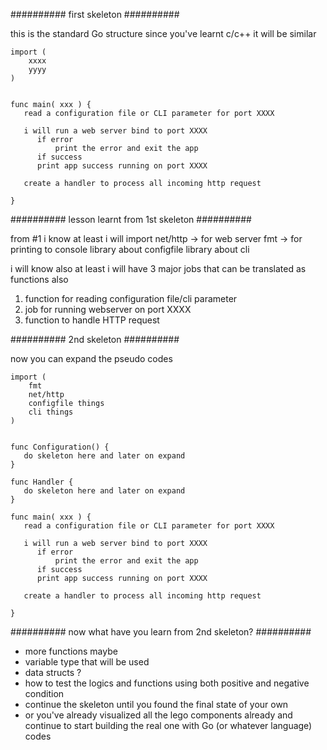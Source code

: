 
########## first skeleton ##########

this is the standard Go structure
since you've learnt c/c++ it will be similar

```
import (
    xxxx
    yyyy
)


func main( xxx ) {
   read a configuration file or CLI parameter for port XXXX

   i will run a web server bind to port XXXX
      if error 
          print the error and exit the app
      if success
	  print app success running on port XXXX	
   
   create a handler to process all incoming http request
   
}
```

########## lesson learnt from 1st skeleton ##########

from #1 i know at least i will import
net/http -> for web server
fmt -> for printing to console
library about configfile
library about cli

i will know also at least i will have 3 major jobs that can be translated as functions also
1. function for reading configuration file/cli parameter
2. job for running webserver on port XXXX
3. function to handle HTTP request 


########## 2nd skeleton ##########

now you can expand the pseudo codes

```
import (
    fmt
    net/http
    configfile things
    cli things
)


func Configuration() {
   do skeleton here and later on expand
}

func Handler {
   do skeleton here and later on expand
}

func main( xxx ) {
   read a configuration file or CLI parameter for port XXXX

   i will run a web server bind to port XXXX
      if error 
          print the error and exit the app
      if success
	  print app success running on port XXXX	
   
   create a handler to process all incoming http request
   
}
```

########## now what have you learn from 2nd skeleton? ##########
- more functions maybe
- variable type that will be used
- data structs ?
- how to test the logics and functions using both positive and negative condition
- continue the skeleton until you found the final state of your own 
- or you've already visualized all the lego components already and continue to start building the real one with Go (or whatever language) codes
